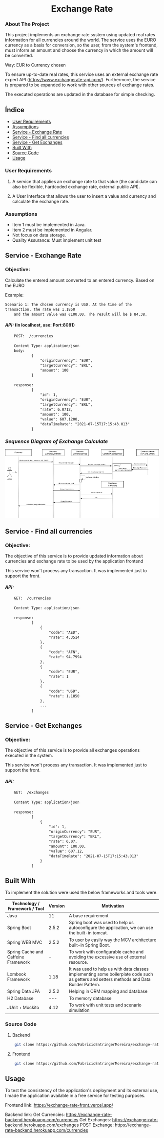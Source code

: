 <br />
<p align="center">
<h1 align="center">Exchange Rate</h1>



<!-- ABOUT THE PROJECT -->
### About The Project

This project implements an exchange rate system using updated real rates information for all currencies around the world.
The service uses the EURO currency as a basis for conversion, so the user, from the system's frontend, must inform an amount and choose the currency in which the amount will be converted.

Way: EUR to Currency chosen

To ensure up-to-date real rates, this service uses an external exchange rate expert API (https://www.exchangerate-api.com/). Furthermore, the service is prepared to be expanded to work with other sources of exchange rates.

The executed operations are updated in the database for simple checking.

## Índice

- [User Requirements](#user-requirements)
- [Assumptions](#assumptions)
- [Service - Exchange Rate](#service---exchange-rate)
- [Service - Find all currencies](#service---find-all-currencies)
- [Service - Get Exchanges](#service---get-exchanges)
- [Built With](#built-with)
- [Source Code](#source-code)
- [Usage](#usage)
    
### User Requirements

1) A service that applies an exchange rate to that value (the candidate can also be flexible,
hardcoded exchange rate, external public API).

2) A User Interface that allows the user to insert a value and currency and calculate the exchange
rate.
   
### Assumptions

- Item 1 must be implemented in Java.
- Item 2 must be implemented in Angular.
- Not focus on data storage. 
- Quality Assurance: Must implement unit test

## Service - Exchange Rate

### Objective:

Calculate the entered amount converted to an entered currency. Based on the EURO

Example:

    Scenario 1: The chosen currency is USD. At the time of the transaction, the rate was 1.1850 
        and the amount value was €100.00. The result will be $ 84.38.

#### *API:*  (In localhost, use: Port:8081)

        POST:  /currencies

        Content Type: application/json
        body:   
                {
                    "originCurrency": "EUR",
                    "targetCurrency": "BRL",
                    "amount": 100
                }

        response:
                {
                    "id": 1,
                    "originCurrency": "EUR",
                    "targetCurrency": "BRL",
                    "rate": 6.0712,
                    "amount": 100,
                    "value": 607.1200,
                    "dataTimeRate": "2021-07-15T17:15:43.013"
                }  

### *Sequence Diagram of Exchange Calculate*
![alt text](https://github.com/FabricioEntringerMoreira/exchange-rate/blob/main/docs/img/exchange-calculate-sequence-diagram.png)

## Service - Find all currencies

### Objective:
The objective of this service is to provide updated information about currencies and exchange rate to be used by the application frontend

This service won't process any transaction. It was implemented just to support the front.

#### *API:*

        GET:  /currencies

        Content Type: application/json
        
        response:
                [
                    {
                        "code": "AED",
                        "rate": 4.3514
                    },
                    {
                        "code": "AFN",
                        "rate": 94.7994
                    },
                    {
                        "code": "EUR",
                        "rate": 1
                    },
                    {
                        "code": "USD",
                        "rate": 1.1850
                    },
                    ...
                ]

## Service - Get Exchanges

### Objective:
The objective of this service is to provide all exchanges operations executed in the system.

This service won't process any transaction. It was implemented just to support the front.

#### *API:*

        GET:  /exchanges

        Content Type: application/json
        
        response:
                [
                    {
                        "id": 1,
                        "originCurrency": "EUR",
                        "targetCurrency": "BRL",
                        "rate": 6.07,
                        "amount": 100.00,
                        "value": 607.12,
                        "dataTimeRate": "2021-07-15T17:15:43.013"
                    }
                ]



## Built With

To implement the solution were used the below frameworks and tools were:

| Technology / Framework / Tool | Version | Motivation |
| --- | --- | --- |
| Java | 11 | A base requirement |
| Spring Boot | 2.5.2 | Spring boot was used to help us autoconfigure the application, we can use the built-in tomcat. |
| Spring WEB MVC | 2.5.2 | To user by easily way the MCV architecture built-in Spring Boot.  |
| Spring Cache and Caffeine Framework | - | To work with configurable cache and avoiding the excessive use of external resource.|
| Lombook Framework | 1.18 | It was used to help us with data classes implementing some boilerplate code such as getters and setters methods and Data Builder Pattern. |
| Spring Data JPA | 2.5.2 | Helping in ORM mapping and database  |
| H2 Database | --- | To memory database |
| JUnit + Mockito  | 4.12 | To work with unit tests and scenario simulation |


### Source Code

1. Backend
   ```sh
    git clone https://github.com/FabricioEntringerMoreira/exchange-rate.git
   ```
2. Frontend
   ```sh
    git clone https://github.com/FabricioEntringerMoreira/exchange-rate-front.git
   ```


## Usage

To test the consistency of the application's deployment and its external use, I made the application available in a free service for testing purposes.

Frontend link: https://exchange-rate-front.vercel.app/

Backend link:
    Get Currencies: https://exchange-rate-backend.herokuapp.com/currencies
    Get Exchanges:  https://exchange-rate-backend.herokuapp.com/exchanges
    POST Exchange:  https://exchange-rate-backend.herokuapp.com/currencies
